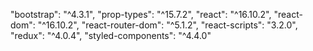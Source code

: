 ﻿"bootstrap": "^4.3.1",
    "prop-types": "^15.7.2",
    "react": "^16.10.2",
    "react-dom": "^16.10.2",
    "react-router-dom": "^5.1.2",
    "react-scripts": "3.2.0",
    "redux": "^4.0.4",
    "styled-components": "^4.4.0"